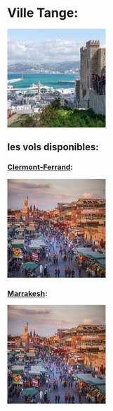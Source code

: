 # Ville Tange: 
![Tanger](../ressources/tanger.jpg)


## les vols disponibles:
### [Clermont-Ferrand](clermont-ferrand.md):
![Marraskesh](../ressources/marrakesh.jpg)

### [Marrakesh](marrakesh.md):
![Marrakesh](../ressources/marrakesh.jpg)
